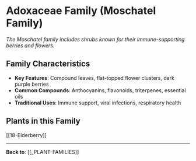 # Adoxaceae Family (Moschatel Family)

*The Moschatel family includes shrubs known for their immune-supporting berries and flowers.*

## Family Characteristics
- **Key Features**: Compound leaves, flat-topped flower clusters, dark purple berries
- **Common Compounds**: Anthocyanins, flavonoids, triterpenes, essential oils
- **Traditional Uses**: Immune support, viral infections, respiratory health

## Plants in this Family

[[18-Elderberry]]

---

**Back to**: [[_PLANT-FAMILIES]]